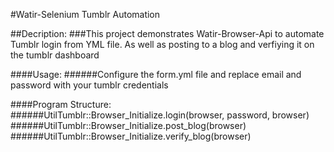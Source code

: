 #Watir-Selenium Tumblr Automation

##Decription:
###This project demonstrates Watir-Browser-Api to automate Tumblr login from YML file. As well as posting to a blog and verfiying it on the tumblr dashboard

####Usage:
######Configure the form.yml file and replace email and password with your tumblr credentials

####Program Structure:
######UtilTumblr::Browser_Initialize.login(browser, password, browser)
######UtilTumblr::Browser_Initialize.post_blog(browser)
######UtilTumblr::Browser_Initialize.verify_blog(browser)

